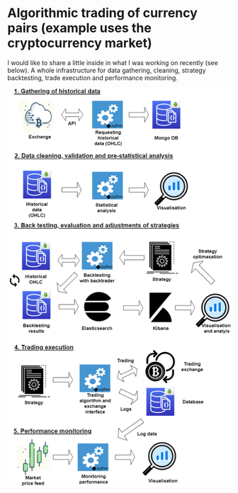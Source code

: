 # Algorithmic trading of currency pairs (example uses the cryptocurrency market)


I would like to share a little inside in what I was working on recently (see below).
A whole infrastructure for data gathering, cleaning, strategy backtesting, trade execution and performance monitoring.



![Overview](pictures/algo_trading.png)

